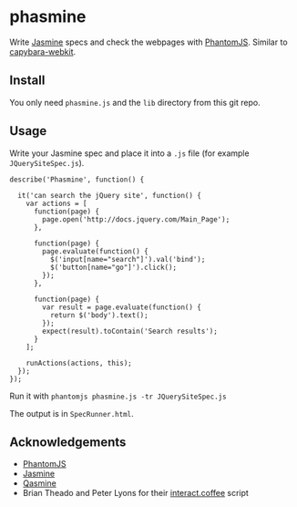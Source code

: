 

# phasmine

Write [Jasmine](http://pivotal.github.com/jasmine/) specs and check the webpages with [PhantomJS](http://code.google.com/p/phantomjs/). Similar to [capybara-webkit](https://github.com/thoughtbot/capybara-webkit).

## Install

You only need `phasmine.js` and the `lib` directory from this git repo.

## Usage

Write your Jasmine spec and place it into a `.js` file (for example `JQuerySiteSpec.js`).

    describe('Phasmine', function() {
    
      it('can search the jQuery site', function() {
        var actions = [
          function(page) {
            page.open('http://docs.jquery.com/Main_Page');
          }, 
          
          function(page) {
            page.evaluate(function() {
              $('input[name="search"]').val('bind');
              $('button[name="go"]').click();
            });
          },
          
          function(page) {
            var result = page.evaluate(function() {
              return $('body').text();
            });
            expect(result).toContain('Search results');
          }
        ];
        
        runActions(actions, this);
      });
    });

Run it with `phantomjs phasmine.js -tr JQuerySiteSpec.js`
    
The output is in `SpecRunner.html`.

## Acknowledgements

* [PhantomJS](http://code.google.com/p/phantomjs/)
* [Jasmine](http://pivotal.github.com/jasmine/)
* [Qasmine](https://github.com/tart/qasmine/)
* Brian Theado and Peter Lyons for their [interact.coffee](https://groups.google.com/d/topic/phantomjs/20z8N8rwITw/discussion) script

